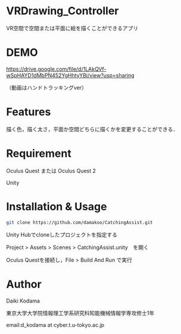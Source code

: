 # VRDrawing_Controller

VR空間で空間または平面に絵を描くことができるアプリ

# DEMO

https://drive.google.com/file/d/1LAkQVf-wSpHAYD1dMbPN452YgHhtyYBi/view?usp=sharing

（動画はハンドトラッキングver）

# Features

描く色，描く太さ，平面か空間どちらに描くかを変更することができる．

# Requirement

Oculus Quest または Oculus Quest 2

Unity

# Installation & Usage

```bash
git clone https://github.com/damakoo/CatchingAssist.git
```

Unity Hubでcloneしたプロジェクトを指定する

Project > Assets > Scenes > CatchingAssist.unity　を開く

Oculus Questを接続し，File > Build And Run で実行



# Author
Daiki Kodama

東京大学大学院情報理工学系研究科知能機械情報学専攻修士1年

email:d_kodama at cyber.t.u-tokyo.ac.jp

